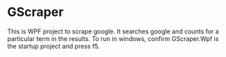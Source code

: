 # GScraper

This is WPF project to scrape google. It searches google and counts for a particular term in the results. To run in windows, confirm GScraper.Wpf is the startup project and press f5.
